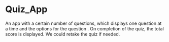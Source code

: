 # Quiz_App
An app with a certain number of questions, which displays one question at a time and the options for the question . On completion of the quiz, the total score is displayed. We could retake the quiz if needed.
